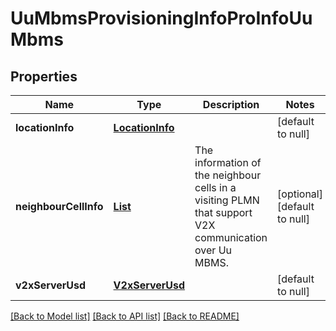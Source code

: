 # UuMbmsProvisioningInfoProInfoUuMbms
## Properties

Name | Type | Description | Notes
------------ | ------------- | ------------- | -------------
**locationInfo** | [**LocationInfo**](LocationInfo.md) |  | [default to null]
**neighbourCellInfo** | [**List**](UuMbmsNeighbourCellInfo.md) | The information of the neighbour cells in a visiting PLMN that support V2X communication over Uu MBMS. | [optional] [default to null]
**v2xServerUsd** | [**V2xServerUsd**](V2xServerUsd.md) |  | [default to null]

[[Back to Model list]](../README.md#documentation-for-models) [[Back to API list]](../README.md#documentation-for-api-endpoints) [[Back to README]](../README.md)

